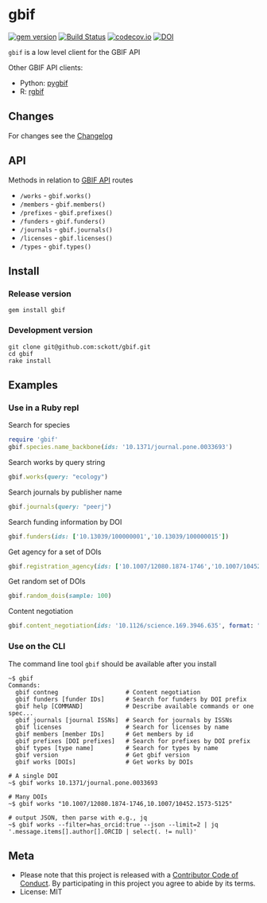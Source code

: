gbif
=========

[![gem version](https://img.shields.io/gem/v/gbif.svg)](https://rubygems.org/gems/gbif)
[![Build Status](https://api.travis-ci.org/sckott/gbif.png)](https://travis-ci.org/sckott/gbif)
[![codecov.io](http://codecov.io/github/sckott/gbif/coverage.svg?branch=master)](http://codecov.io/github/sckott/gbif?branch=master)
[![DOI](https://zenodo.org/badge/2600/sckott/gbif.svg)](https://zenodo.org/badge/latestdoi/2600/sckott/gbif)

`gbif` is a low level client for the GBIF API

Other GBIF API clients:

- Python: [pygbif](https://github.com/sckott/pygbif)
- R: [rgbif](https://github.com/ropensci/rgbif)

## Changes

For changes see the [Changelog][changelog]

## API

Methods in relation to [GBIF API][gbifapi] routes

* `/works` - `gbif.works()`
* `/members` - `gbif.members()`
* `/prefixes` - `gbif.prefixes()`
* `/funders` - `gbif.funders()`
* `/journals` - `gbif.journals()`
* `/licenses` - `gbif.licenses()`
* `/types` - `gbif.types()`

## Install

### Release version

```
gem install gbif
```

### Development version

```
git clone git@github.com:sckott/gbif.git
cd gbif
rake install
```

## Examples

### Use in a Ruby repl

Search for species

```ruby
require 'gbif'
gbif.species.name_backbone(ids: '10.1371/journal.pone.0033693')
```

Search works by query string

```ruby
gbif.works(query: "ecology")
```

Search journals by publisher name

```ruby
gbif.journals(query: "peerj")
```

Search funding information by DOI

```ruby
gbif.funders(ids: ['10.13039/100000001','10.13039/100000015'])
```

Get agency for a set of DOIs

```ruby
gbif.registration_agency(ids: ['10.1007/12080.1874-1746','10.1007/10452.1573-5125'])
```

Get random set of DOIs

```ruby
gbif.random_dois(sample: 100)
```

Content negotiation

```ruby
gbif.content_negotiation(ids: '10.1126/science.169.3946.635', format: "citeproc-json")
```

### Use on the CLI

The command line tool `gbif` should be available after you install

```
~$ gbif
Commands:
  gbif contneg                   # Content negotiation
  gbif funders [funder IDs]      # Search for funders by DOI prefix
  gbif help [COMMAND]            # Describe available commands or one spec...
  gbif journals [journal ISSNs]  # Search for journals by ISSNs
  gbif licenses                  # Search for licenses by name
  gbif members [member IDs]      # Get members by id
  gbif prefixes [DOI prefixes]   # Search for prefixes by DOI prefix
  gbif types [type name]         # Search for types by name
  gbif version                   # Get gbif version
  gbif works [DOIs]              # Get works by DOIs
```

```
# A single DOI
~$ gbif works 10.1371/journal.pone.0033693

# Many DOIs
~$ gbif works "10.1007/12080.1874-1746,10.1007/10452.1573-5125"

# output JSON, then parse with e.g., jq
~$ gbif works --filter=has_orcid:true --json --limit=2 | jq '.message.items[].author[].ORCID | select(. != null)'
```

## Meta

* Please note that this project is released with a [Contributor Code of Conduct](CONDUCT.md). By participating in this project you agree to abide by its terms.
* License: MIT

[gbifapi]: https://github.com/CrossRef/rest-api-doc/blob/master/rest_api.md
[cn]: http://www.crosscite.org/cn/
[tdm]: http://www.crossref.org/tdm/
[ccount]: http://labs.crossref.org/openurl/
[csl]: https://github.com/citation-style-language/styles
[changelog]: https://github.com/sckott/gbif/blob/master/CHANGELOG.md
